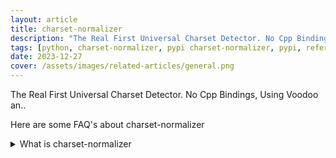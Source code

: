 ```yaml
---
layout: article
title: charset-normalizer
description: "The Real First Universal Charset Detector. No Cpp Bindings, Using Voodoo an.."
tags: [python, charset-normalizer, pypi charset-normalizer, pypi, references]
date: 2023-12-27
cover: /assets/images/related-articles/general.png
---
```


The Real First Universal Charset Detector. No Cpp Bindings, Using Voodoo an..

Here are some FAQ's about charset-normalizer
<details>
<summary>What is charset-normalizer</summary>
The Real First Universal Charset Detector. No Cpp Bindings, Using Voodoo an..
</details>
